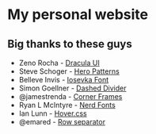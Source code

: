 # My personal website

## Big thanks to these guys
- Zeno Rocha - [Dracula UI](https://ui.draculatheme.com/)
- Steve Schoger - [Hero Patterns](https://heropatterns.com/)
- Belleve Invis - [Iosevka Font](https://typeof.net/Iosevka/)
- Simon Goellner - [Dashed Divider](https://codepen.io/simeydotme/pen/rVqrrN)
- @jamestrenda - [Corner Frames](https://codepen.io/jamestrenda/pen/WNNNvvR)
- Ryan L McIntyre - [Nerd Fonts](https://www.nerdfonts.com/)
- Ian Lunn - [Hover.css](https://ianlunn.github.io/Hover/)
- @emared - [Row separator](https://codepen.io/emared/pen/gWGBLR)
